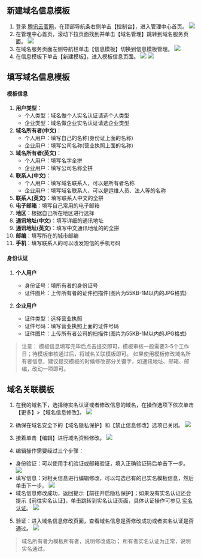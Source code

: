 ## 新建域名信息模板

1. 登录 [腾讯云官网](https://cloud.tencent.com/)，在顶部导航条右侧单击【控制台】，进入管理中心首页。
![](https://main.qcloudimg.com/raw/98db4cca0e3e5e42c594c29aa46c9a56/%E8%85%BE%E8%AE%AF%E4%BA%91%20%20%20%E8%BF%9E%E6%8E%A5%E6%99%BA%E8%83%BD%E6%9C%AA%E6%9D%A5.png)
2. 在管理中心首页，滚动下拉页面找到并单击【域名管理】跳转到域名服务页面。
![](https://main.qcloudimg.com/raw/30e0239154843844bc618f42e5f14216/%E6%80%BB%E8%A7%88.png)
3. 在域名服务页面左侧导航栏单击【信息模板】切换到信息模板管理。
![](https://main.qcloudimg.com/raw/630d2d4398763b3cbcf8400c7d99834c/%E6%88%91%E7%9A%84%E5%9F%9F%E5%90%8D.png)
4. 在信息模板下单击【新建模板】，进入模板信息页面。
![](https://main.qcloudimg.com/raw/064ccde96fee055580a0f65ecb2998c9/%E4%BF%A1%E6%81%AF%E6%A8%A1%E6%9D%BF.png)
![](https://main.qcloudimg.com/raw/d14859f377514504274d7501498534f9/%E4%BF%A1%E6%81%AF%E6%A8%A1%E6%9D%BF%E5%A1%AB%E5%86%99.png)

## 填写域名信息模板

#### 模板信息
1. **用户类型**： 
   - 个人类型：域名做个人实名认证请选个人类型 
   - 企业类型：域名做企业实名认证请选企业类型 
2. **域名所有者(中文)**： 
   - 个人用户：填写自己的名称(身份证上面的名称) 
   - 企业用户：填写公司名称(营业执照上面的名称) 
3. **域名所有者(英文)**： 
   - 个人用户：填写名字全拼 
   - 企业用户：填写公司名称全拼 
4. **联系人(中文)**： 
   - 个人用户：填写域名联系人，可以是所有者名称
   - 企业用户：填写域名联系人，可以是运维人员、法人等的名称
5. **联系人(英文)**：填写联系人中文的全拼
6. **电子邮箱**：填写自己常用的电子邮箱 
7. **地区**：根据自己所在地区进行选择
8. **通讯地址(中文)**：填写详细的通讯地址
9. **通讯地址(英文)**：填写中文通讯地址的的全拼
10. **邮编**：填写所在的城市邮编
11. **手机**：填写联系人的可以收发短信的手机号码

#### 身份认证
1. **个人用户**
   - 身份证号：填所有者的身份证号
   - 证件图片：上传所有者的证件扫描件(图片为55KB-1M以内的JPG格式)
   
2. **企业用户**
   - 证件类型：选择营业执照
   - 证件号码：填写营业执照上面的证件号码
   - 证件图片：上传所有者公司的扫描件(图片为55KB-1M以内的JPG格式)

> 注意：
> 模板信息填写完毕后点击提交即可，模板审核一般需要3-5个工作日；待模板审核通过后，将域名关联模板即可。 
> 如果使用模板修改域名所有者信息，建议提交模板的时候修改部分关键字，如通讯地址、邮箱、邮编，改动一项即可。

## 域名关联模板

1. 在我的域名下，选择待实名认证或者修改信息的域名，在操作选项下依次单击【更多】>【域名信息修改】。
![](https://main.qcloudimg.com/raw/09fa4f67f48886397e53007249dd10e6/%E5%9F%9F%E5%90%8D%E4%BF%A1%E6%81%AF%E4%BF%AE%E6%94%B9.png)

2. 确保在域名安全下的【域名隐私保护】和【禁止信息修改】选项已关闭。
![](https://main.qcloudimg.com/raw/56b85bbd24cce90fdd36a0e1263352ea/%E5%9F%9F%E5%90%8D%E5%AE%89%E5%85%A8.png)

3. 接着单击【编辑】进行域名资料修改。
![](https://main.qcloudimg.com/raw/2f180dbbd800c4fb16564f01832af0b9/%E7%BC%96%E8%BE%91%E5%9F%9F%E5%90%8D%E4%BF%A1%E6%81%AF.png)
4. 编辑操作需要经过三个步骤：
  - 身份验证：可以使用手机验证或邮箱验证，填入正确验证码后单击下一步。
![](https://main.qcloudimg.com/raw/bc21928f7605b81fdec6a81defb3753a/%E8%BA%AB%E4%BB%BD%E9%AA%8C%E8%AF%81.png)
  - 填写信息：对相关信息进行编辑修改，可以勾选已有的已实名模板信息，然后单击下一步。
![](https://main.qcloudimg.com/raw/0d0833ac195391fe5b886e0e4f380ad6/%E5%A1%AB%E5%86%99%E4%BF%A1%E6%81%AF.png)
  - 域名信息修改成功，返回提示【前往开启隐私保护】；如果没有实名认证还会提示【前往实名认证】，单击跳转到实名认证页面，具体认证操作可参见 [实名认证](https://cloud.tencent.com/document/product/242/6707)。
![](https://main.qcloudimg.com/raw/83f09d06d487ec3fe18f2eb37d3790b8/%E4%BF%AE%E6%94%B9%E7%BB%93%E6%9E%9C.png)
5. 验证：进入域名信息修改页面，查看域名信息是否修改成功或者实名认证是否通过。
![](https://main.qcloudimg.com/raw/7b8da903c12376ee06a7264929ffee7e/%E9%AA%8C%E8%AF%81.png)

> 域名所有者为模板所有者，说明修改成功； 
> 所有者实名认证为正常，说明实名通过。